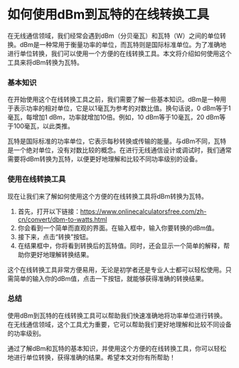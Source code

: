 如何使用dBm到瓦特的在线转换工具
=================

在无线通信领域，我们经常会遇到dBm（分贝毫瓦）和瓦特（W）之间的单位转换。dBm是一种常用于衡量功率的单位，而瓦特则是国际标准单位。为了准确地进行单位转换，我们可以使用一个方便的在线转换工具。本文将介绍如何使用这个工具来将dBm转换为瓦特。

### 基本知识

在开始使用这个在线转换工具之前，我们需要了解一些基本知识。dBm是一种用于表示功率的相对单位，它是以1毫瓦为参考的对数比值。换句话说，0 dBm等于1毫瓦，每增加1 dBm，功率就增加10倍。例如，10 dBm等于10毫瓦，20 dBm等于100毫瓦，以此类推。

瓦特是国际标准的功率单位，它表示每秒转换或传输的能量。与dBm不同，瓦特是一个绝对单位，没有对数比较的概念。在进行无线通信设计或调试时，我们通常需要将dBm转换为瓦特，以便更好地理解和比较不同功率级别的设备。

### 使用在线转换工具

现在让我们来了解如何使用这个方便的在线转换工具将dBm转换为瓦特。

1. 首先，打开以下链接：<https://www.onlinecalculatorsfree.com/zh-cn/convert/dbm-to-watts.html>
2. 你会看到一个简单而直观的界面。在输入框中，输入你要转换的dBm值。
3. 接下来，点击“转换”按钮。
4. 在结果框中，你将看到转换后的瓦特值。同时，还会显示一个简单的解释，帮助你更好地理解转换结果。

这个在线转换工具非常方便易用，无论是初学者还是专业人士都可以轻松使用。只需简单的输入你的dBm值，点击一下按钮，就能够获得准确的转换结果。

### 总结

使用dBm到瓦特的在线转换工具可以帮助我们快速准确地将功率单位进行转换。在无线通信领域，这个工具尤为重要，它可以帮助我们更好地理解和比较不同设备的功率级别。

通过了解dBm和瓦特的基本知识，并使用这个方便的在线转换工具，你可以轻松地进行单位转换，获得准确的结果。希望本文对你有所帮助！